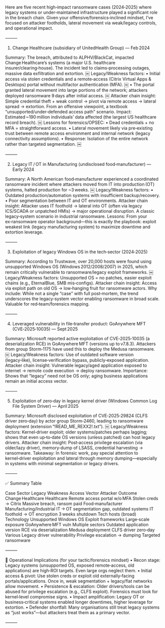 Here are five recent high‑impact ransomware cases (2024‑2025) where legacy systems or under‑maintained infrastructure played a significant role in the breach chain. Given your offensive/forensics‑inclined mindset, I’ve focused on attacker footholds, lateral movement via weak/legacy controls, and operational impact.

⸻

1. Change Healthcare (subsidiary of UnitedHealth Group) — Feb 2024

Summary: The breach, attributed to ALPHV/BlackCat, impacted Change Healthcare’s systems (a major U.S. healthcare insurer/clearing‑house). The incident led to claims‑processing outages, massive data exfiltration and extortion.  ￼
Legacy/Weakness factors:
	•	Initial access via stolen credentials and a remote‑access (Citrix Virtual Apps & Desktops) portal without multifactor authentication (MFA).  ￼
	•	The portal granted lateral movement into large portions of the network; attackers deployed ransomware 9 days after initial access.  ￼
Attacker chain insight: Simple credential theft + weak control → pivot via remote access → lateral spread → extortion. From an offensive viewpoint, a textbook “unsupported/under‑defended access path” scenario.
Impact: Estimated ~190 million individuals’ data affected (the largest US healthcare record breach).  ￼
Lessons for forensics/OPSEC:
	•	Dead credentials + no MFA = straightforward access.
	•	Lateral movement likely via pre‑existing trust between remote access environment and internal network (legacy connectivity assumptions).
	•	Response: Isolation of the entire network rather than targeted segmentation.  ￼

⸻

2. Legacy IT / OT in Manufacturing (undisclosed food‑manufacturer) — Early 2024

Summary: A North American food‑manufacturer experienced a coordinated ransomware incident where attackers moved from IT into production (OT) systems, halted production for ~3 weeks.  ￼
Legacy/Weakness factors:
	•	Outdated production/automation systems with insufficient backup/recovery.
	•	Poor segmentation between IT and OT environments.
Attacker chain insight: Attacker uses IT foothold → lateral into OT (often via legacy ICS/SCADA or unpatched HMIs) → major operational disruption. A classic legacy‑system scenario in industrial ransomware.
Lessons: From your ex‑ransomware operator background—this is exactly the playbook: exploit weakest link (legacy manufacturing system) to maximize downtime and extortion leverage.

⸻

3. Exploitation of legacy Windows OS in the tech‑sector (2024‑2025)

Summary: According to Trustwave, over 20,000 hosts were found using unsupported Windows OS (Windows 2012/2008/2007) in 2025, which remain critically vulnerable to ransomware/legacy exploit frameworks.  ￼
Legacy/Weakness factors: Unsupported OS = no patches, easier exploit chains (e.g., EternalBlue, SMB mis‑configs).
Attacker chain insight: Access via exploit path on old OS → low‑hanging fruit for ransomware actors.
Why include: While not a single “case” with full post‑mortem, the trend underscores the legacy‑system vector enabling ransomware in broad scale. Valuable for red‑team/forensics mapping.

⸻

4. Leveraged vulnerability in file‑transfer product: GoAnywhere MFT (CVE‑2025‑10035) — Sept 2025

Summary: Microsoft reported active exploitation of CVE‑2025‑10035 (a deserialization RCE) in GoAnywhere MFT (versions up to v7.8.3). Attackers from group Storm‑1175 have used this to deploy the Medusa ransomware.  ￼
Legacy/Weakness factors: Use of outdated software version (legacy‑like), license‑verification bypass, publicly‑exposed application.
Attacker chain insight: Vulnerable legacy/aged application exposed to internet → remote code execution → deploy ransomware.
Importance: Shows that “legacy” need not be OS only; aging business applications remain an initial access vector.

⸻

5. Exploitation of zero‑day in legacy kernel driver (Windows Common Log File System Driver) — April 2025

Summary: Microsoft disclosed exploitation of CVE‑2025‑29824 (CLFS driver zero‑day) by actor group Storm‑2460, leading to ransomware deployment (extension “!READ_ME_REXX2!.txt”).  ￼
Legacy/Weakness factors: Kernel‑driver exploit; older systems/patches perhaps lagging; shows that even up‑to‑date OS versions (unless patched) can host legacy drivers.
Attacker chain insight: Post‑access privilege escalation (via older/lazy driver), memory‑dump of LSASS, credential harvesting → ransomware.
Takeaway: In forensic work, pay special attention to kernel‑driver exploitation and lateral through memory dumping—especially in systems with minimal segmentation or legacy drivers.

⸻

✅ Summary Table

Case	Sector	Legacy Weakness	Access Vector	Attacker Outcome
Change Healthcare	Healthcare	Remote access portal w/o MFA	Stolen creds → Citrix	Massive breach, ransom paid
Food‑manufacturer	Manufacturing/Industrial	IT → OT segmentation gap, outdated systems	IT foothold → OT encryption	3 weeks shutdown
Tech hosts (broad)	Technology	Unsupported Windows OS	Exploit frameworks	Large‑scale exposure
GoAnywhere MFT vuln	Multiple sectors	Outdated application version	RCE via deserialization	Medusa deployment
CLFS driver zero‑day	Various	Legacy driver vulnerability	Privilege escalation → dumping	Targeted ransomware


⸻

🧠 Operational Implications (for your tactic/forensics mindset)
	•	Recon stage: Legacy systems (unsupported OS, exposed remote‑access, old applications) are high‑ROI targets. Even large orgs neglect them.
	•	Initial access & pivot: Use stolen creds or exploit old externally‑facing portals/applications. Once in, weak segmentation + legacy/flat networks allow movement.
	•	Persistence & escalation: Older drivers/tools can be abused for privilege escalation (e.g., CLFS exploit). Forensics must look for kernel‑level compromise signs.
	•	Impact amplification: Legacy OT or business‑critical systems enabled longer downtimes, higher leverage for extortion.
	•	Defender shortfall: Many organisations still treat legacy systems as “just works”—but attackers treat them as a primary vector.

⸻



